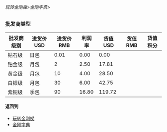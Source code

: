 ###### 玩转金刚梯>金刚字典>
### 批发商类型

|批发商级别|进货价USD|进货价RMB|利润率|货值USD|货值RMB|货值积分
|--------|--------|--------| ----|------|-------|-------| 
| 钻石级 |日包| 0.01|0.00|0.00| 
| 铂金级 |月包| 2|2.50|17.81|
| 黄金级 |月包|10|4.00|28.50| 
| 白银级 |月包|30|6.00|42.75| 
| 紫铜级 |季包|90|16.80|119.72| 

#### 返回到
- [玩转金刚梯](https://github.com/a2zitpro/web/blob/master/LadderFree/A.md)
- [金刚字典](https://github.com/a2zitpro/web/blob/master/LadderFree/kkDictionary/KKDictionary.md)

